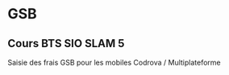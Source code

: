 # GSB

## Cours BTS SIO SLAM 5 

Saisie des frais GSB pour les mobiles 
Codrova / Multiplateforme


